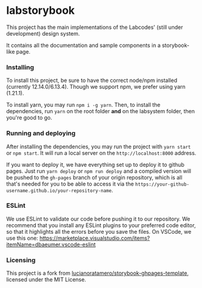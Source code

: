 # labstorybook

This project has the main implementations of the Labcodes' (still under development) design system.

It contains all the documentation and sample components in a storybook-like page.

### Installing

To install this project, be sure to have the correct node/npm installed (currently 12.14.0/6.13.4). Though we support npm, we prefer using yarn (1.21.1).

To install yarn, you may run `npm i -g yarn`. Then, to install the dependencies, run `yarn` on the root folder **and** on the labsystem folder, then you're good to go.

### Running and deploying

After installing the dependencies, you may run the project with `yarn start` or `npm start`. It will run a local server on the `http://localhost:8000` address.

If you want to deploy it, we have everything set up to deploy it to github pages. Just run `yarn deploy` or `npm run deploy` and a compiled version will be pushed to the `gh-pages` branch of your origin repository, which is all that's needed for you to be able to access it via the `https://your-github-username.github.io/your-repository-name`.

### ESLint

We use ESLint to validate our code before pushing it to our repository. We recommend that you install any ESLint plugins to your preferred code editor, so that it highlights all the errors before you save the files. On VSCode, we use this one: https://marketplace.visualstudio.com/items?itemName=dbaeumer.vscode-eslint

### Licensing

This project is a fork from [lucianoratamero/storybook-ghpages-template](https://github.com/lucianoratamero/storybook-ghpages-template), licensed under the MIT License.
